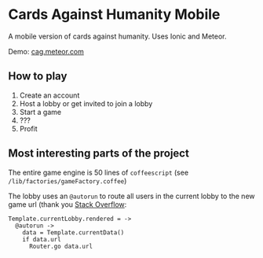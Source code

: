 # Cards Against Humanity Mobile
A mobile version of cards against humanity. Uses Ionic and Meteor.

Demo: [cag.meteor.com](http://cag.meteor.com)

## How to play

1. Create an account
2. Host a lobby or get invited to join a lobby
3. Start a game
4. ???
5. Profit

## Most interesting parts of the project

The entire game engine is 50 lines of `coffeescript` (see `/lib/factories/gameFactory.coffee`)

The lobby uses an `@autorun` to route all users in the current lobby to the new game url (thank you [Stack Overflow](http://stackoverflow.com/questions/28417668/meteor-1-0-hosting-a-lobby-and-redirecting-other-users):

```
Template.currentLobby.rendered = ->
  @autorun ->
    data = Template.currentData()
    if data.url
      Router.go data.url
```

